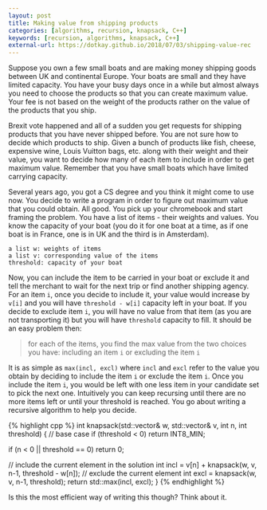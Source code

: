 ```yaml
---
layout: post
title: Making value from shipping products
categories: [algorithms, recursion, knapsack, C++]
keywords: [recursion, algorithms, knapsack, C++]
external-url: https://dotkay.github.io/2018/07/03/shipping-value-rec
---
```


Suppose you own a few small boats and are making money shipping goods between UK and continental Europe. Your boats are small and they have limited capacity. You have your busy days once in a while but almost always you need to choose the products so that you can create maximum value. Your fee is not based on the weight of the products rather on the value of the products that you ship. 

Brexit vote happened and all of a sudden you get requests for shipping products that you have never shipped before. You are not sure how to decide which products to ship. Given a bunch of products like fish, cheese, expensive wine, Louis Vuitton bags, etc. along with their weight and their value, you want to decide how many of each item to include in order to get maximum value. Remember that you have small boats which have limited carrying capacity. 

Several years ago, you got a CS degree and you think it might come to use now. You decide to write a program in order to figure out maximum value that you could obtain. All good. You pick up your chromebook and start framing the problem. You have a list of items - their weights and values. You know the capacity of your boat (you do it for one boat at a time, as if one boat is in France, one is in UK and the third is in Amsterdam). 

```
a list w: weights of items
a list v: corresponding value of the items
threshold: capacity of your boat
```
Now, you can include the item to be carried in your boat or exclude it and tell the merchant to wait for the next trip or find another shipping agency. For an item `i`, once you decide to include it, your value would increase by `v[i]` and you will have `threshold - w[i]` capacity left in your boat. If you decide to exclude item `i`, you will have no value from that item (as you are not transporting it) but you will have `threshold` capacity to fill. It should be an easy problem then:

> for each of the items, you find the max value from the two choices you have: including an item `i` or excluding the item `i`

It is as simple as `max(incl, excl)` where `incl` and `excl` refer to the value you obtain by deciding to include the item `i` or exclude the item `i`. Once you include the item `i`, you would be left with one less item in your candidate set to pick the next one. Intuitively you can keep recursing until there are no more items left or until your threshold is reached. You go about writing a recursive algorithm to help you decide.

{% highlight cpp %}
int knapsack(std::vector<int>& w, std::vector<int>& v, int n, int threshold)
{
  // base case
  if (threshold < 0)
    return INT8_MIN;

  if (n < 0 || threshold == 0)
    return 0;

  // include the current element in the solution
  int incl = v[n] + knapsack(w, v, n-1, threshold - w[n]);
  // exclude the current element
  int excl = knapsack(w, v, n-1, threshold);
  return std::max(incl, excl);
}
{% endhighlight %}

Is this the most efficient way of writing this though? Think about it.